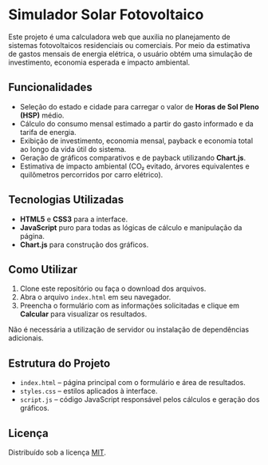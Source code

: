 # Simulador Solar Fotovoltaico

Este projeto é uma calculadora web que auxilia no planejamento de sistemas fotovoltaicos residenciais ou comerciais. Por meio da estimativa de gastos mensais de energia elétrica, o usuário obtém uma simulação de investimento, economia esperada e impacto ambiental.

## Funcionalidades

- Seleção do estado e cidade para carregar o valor de **Horas de Sol Pleno (HSP)** médio.
- Cálculo do consumo mensal estimado a partir do gasto informado e da tarifa de energia.
- Exibição de investimento, economia mensal, payback e economia total ao longo da vida útil do sistema.
- Geração de gráficos comparativos e de payback utilizando **Chart.js**.
- Estimativa de impacto ambiental (CO₂ evitado, árvores equivalentes e quilômetros percorridos por carro elétrico).

## Tecnologias Utilizadas

- **HTML5** e **CSS3** para a interface.
- **JavaScript** puro para todas as lógicas de cálculo e manipulação da página.
- **Chart.js** para construção dos gráficos.

## Como Utilizar

1. Clone este repositório ou faça o download dos arquivos.
2. Abra o arquivo `index.html` em seu navegador.
3. Preencha o formulário com as informações solicitadas e clique em **Calcular** para visualizar os resultados.

Não é necessária a utilização de servidor ou instalação de dependências adicionais.

## Estrutura do Projeto

- `index.html` – página principal com o formulário e área de resultados.
- `styles.css` – estilos aplicados à interface.
- `script.js` – código JavaScript responsável pelos cálculos e geração dos gráficos.

## Licença

Distribuído sob a licença [MIT](LICENSE).

